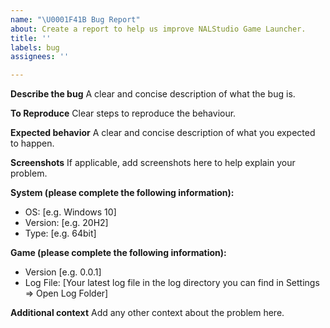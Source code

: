 ```yaml
---
name: "\U0001F41B Bug Report"
about: Create a report to help us improve NALStudio Game Launcher.
title: ''
labels: bug
assignees: ''

---
```


**Describe the bug**
A clear and concise description of what the bug is.

**To Reproduce**
Clear steps to reproduce the behaviour.

**Expected behavior**
A clear and concise description of what you expected to happen.

**Screenshots**
If applicable, add screenshots here to help explain your problem.

**System (please complete the following information):**
 - OS: [e.g. Windows 10]
 - Version: [e.g. 20H2]
 - Type: [e.g. 64bit]

**Game (please complete the following information):**
 - Version [e.g. 0.0.1]
 - Log File: [Your latest log file in the log directory you can find in Settings => Open Log Folder]

**Additional context**
Add any other context about the problem here.
